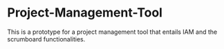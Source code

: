# Project-Management-Tool
This is a prototype for a project management tool that entails IAM and the scrumboard functionalities.
